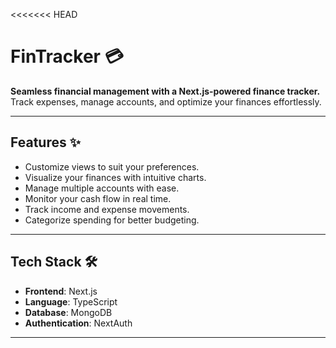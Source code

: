 
<<<<<<< HEAD
# FinTracker 💳  

**Seamless financial management with a Next.js-powered finance tracker.** Track expenses, manage accounts, and optimize your finances effortlessly.  

---

## Features ✨  
- Customize views to suit your preferences.  
- Visualize your finances with intuitive charts.  
- Manage multiple accounts with ease.  
- Monitor your cash flow in real time.  
- Track income and expense movements.  
- Categorize spending for better budgeting.  

---

## Tech Stack 🛠️  
- **Frontend**: Next.js  
- **Language**: TypeScript  
- **Database**: MongoDB  
- **Authentication**: NextAuth  

--- 

